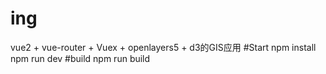 # ing
vue2 + vue-router + Vuex + openlayers5 + d3的GIS应用
#Start
npm install
npm run dev
#build
npm run build
